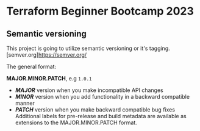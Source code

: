# Terraform Beginner Bootcamp 2023

## Semantic versioning
This project is going to utilize semantic versioning or it's tagging.
[semver.org]https://semver.org/

The general format:

**MAJOR.MINOR.PATCH**, e.g `1.0.1`

- ***MAJOR*** version when you make incompatible API changes
- ***MINOR*** version when you add functionality in a backward compatible manner
- ***PATCH*** version when you make backward compatible bug fixes
Additional labels for pre-release and build metadata are available as extensions to the MAJOR.MINOR.PATCH format.

